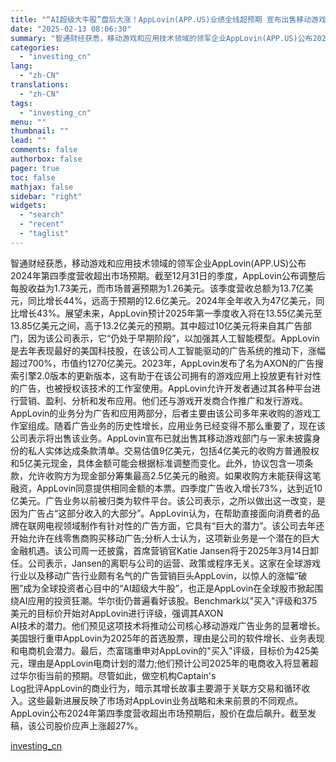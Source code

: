 ```yaml
---
title: "“AI超级大牛股”盘后大涨！AppLovin(APP.US)业绩全线超预期 宣布出售移动游戏部门"
date: "2025-02-13 08:06:30"
summary: "智通财经获悉，移动游戏和应用技术领域的领军企业AppLovin(APP.US)公布2024年第四季..."
categories:
  - "investing_cn"
lang:
  - "zh-CN"
translations:
  - "zh-CN"
tags:
  - "investing_cn"
menu: ""
thumbnail: ""
lead: ""
comments: false
authorbox: false
pager: true
toc: false
mathjax: false
sidebar: "right"
widgets:
  - "search"
  - "recent"
  - "taglist"
---
```


智通财经获悉，移动游戏和应用技术领域的领军企业AppLovin(APP.US)公布2024年第四季度营收超出市场预期。截至12月31日的季度，AppLovin公布调整后每股收益为1.73美元，而市场普遍预期为1.26美元。该季度营收总额为13.7亿美元，同比增长44%，远高于预期的12.6亿美元。2024年全年收入为47亿美元，同比增长43%。展望未来，AppLovin预计2025年第一季度收入将在13.55亿美元至13.85亿美元之间，高于13.2亿美元的预期。其中超过10亿美元将来自其广告部门，因为该公司表示，它“仍处于早期阶段”，以加强其人工智能模型。AppLovin是去年表现最好的美国科技股，在该公司人工智能驱动的广告系统的推动下，涨幅超过700%，市值约1270亿美元。2023年，AppLovin发布了名为AXON的广告搜索引擎2.0版本的更新版本，这有助于在该公司拥有的游戏应用上投放更有针对性的广告，也被授权该技术的工作室使用。AppLovin允许开发者通过其各种平台进行营销、盈利、分析和发布应用。他们还与游戏开发商合作推广和发行游戏。AppLovin的业务分为广告和应用两部分，后者主要由该公司多年来收购的游戏工作室组成。随着广告业务的历史性增长，应用业务已经变得不那么重要了，现在该公司表示将出售该业务。AppLovin宣布已就出售其移动游戏部门与一家未披露身份的私人实体达成条款清单。交易估值9亿美元，包括4亿美元的收购方普通股权和5亿美元现金，具体金额可能会根据标准调整而变化。此外，协议包含一项条款，允许收购方为现金部分筹集最高2.5亿美元的融资。如果收购方未能获得这笔融资，AppLovin同意提供相同金额的本票。四季度广告收入增长73%，达到近10亿美元。广告业务以前被归类为软件平台。该公司表示，之所以做出这一改变，是因为广告占“这部分收入的大部分”。AppLovin认为，在帮助直接面向消费者的品牌在联网电视领域制作有针对性的广告方面，它具有“巨大的潜力”。该公司去年还开始允许在线零售商购买移动广告;分析人士认为，这项新业务是一个潜在的巨大金融机遇。该公司周一还披露，首席营销官Katie Jansen将于2025年3月14日卸任。公司表示，Jansen的离职与公司的运营、政策或程序无关。这家在全球游戏行业以及移动广告行业颇有名气的广告营销巨头AppLovin，以惊人的涨幅“破圈”成为全球投资者心目中的“AI超级大牛股”，也正是AppLovin在全球股市掀起围绕AI应用的投资狂潮。华尔街仍普遍看好该股。Benchmark以"买入"评级和375美元的目标价开始对AppLovin进行评级，强调其AXON   
AI技术的潜力。他们预见这项技术将推动公司核心移动游戏广告业务的显著增长。美国银行重申AppLovin为2025年的首选股票，理由是公司的软件增长、业务表现和电商机会潜力。最后，杰富瑞重申对AppLovin的"买入"评级，目标价为425美元，理由是AppLovin电商计划的潜力;他们预计公司2025年的电商收入将显著超过华尔街当前的预期。尽管如此，做空机构Captain's   
Log批评AppLovin的商业行为，暗示其增长故事主要源于关联方交易和循环收入。这些最新进展反映了市场对AppLovin业务战略和未来前景的不同观点。AppLovin公布2024年第四季度营收超出市场预期后，股价在盘后飙升。截至发稿，该公司股价应声上涨超27%。

[investing_cn](https://cn.investing.com/news/stock-market-news/article-2669157)
